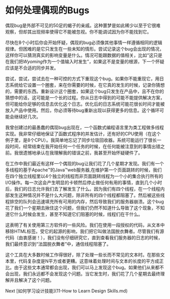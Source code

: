 # 如何处理偶现的Bugs

偶现bug是外部不可见的50足的蝎子的亲戚。这种噩梦是如此稀少以至于它很难观察，但却其出现频率使得它不能被忽视。你不能调试因为你不能找到它。

尽快在8个小时后你会开始怀疑，偶现的bug必须像其他事情一样遵循相同的逻辑规律。但困难的是它只发生在一些未知的情形。尝试记录这个bug会出现的情况，这样你可以猜测真实的影响变量是什么。情况可能跟数据的值相关，比如“这只是在我们把*Wyoming*作为一个值输入时发生”，如果这不是变量的根源，下一个怀疑应该是不合适的同步并发。

尝试，尝试，尝试去在一种可控的方式下重现这个bug。如果你不能重现它，用日志系统给它设置一个圈套，来在你需要的时候，在它真的发生的时候，记录你猜想的，需要的东西。重新设计这个圈套，如果这个bug只发生在产品中，且不在你的猜想中的话，这可能是一个长的过程。你从日志中得到的可能不能提供解决方案，但可能给你足够的信息去优化这个日志。优化后的日志系统可能花很长时间才能被放入产品中使用。然后，你必须等待bug重新出现以获得更多的信息。这个循环可能会继续好几次。

我曾创建过的最愚蠢的偶现bug出现在，一个函数式编程语言里为类工程做多线程实现。我非常仔细地保证了函数式程序的并发估计，还有好的CPU使用（在这个例子里，是8个CPU）。我简单地忘记了同步垃圾回收器。系统可能运行了很长一段时间，经常结束在我开始任何一个任务的时候，在任何能被注意到的事情出错之前。我很遗憾地承认在我理解我的错误之前，我甚至开始怀疑硬件了。

在工作中我们最近有这样一个偶现的bug让我们花了几个星期才发现。我们有一个多线程的基于Apache™的Java™web服务器,在维护第一个页面跳转的时候，我们在四个独立线程里以4个独立的线程而非页面跳转线程为一个小的集合执行所有的I/O操作。每一次这会产生明显的卡顿然后停止做任何有用的事情，直到几个小时后，我们的日志允许我们去了解发生了什么。因为我们有四个线程，在一个线程内部发生这种情况并不是什么大问题，除非所有的四个线程都阻塞了。然后被这些线程排空的队列会迅速填充所有可用的内存，然后导致我们的服务器崩溃。这个bug花了我们一个星期去揪住这个问题，但我们仍然不知道什么导致了这个现象，不知道它什么时候会发生，甚至不知道它们阻塞的时候，线程们在干什么。

这表明了有关使用第三方软件的一些风险。我们在使用一段授权的代码，从文本中移除HTML标签。受它的起源的影响，我们把它叫做法国脱衣舞者。尽管我们有源代码（由衷感谢！），我们没有仔细研究它，直到查看我们服务器的日志的时候，我们最终意识到“法国脱衣舞者”中，通信线程阻塞了。

这个工具在大多数时候工作得很好，除了处理一些长而不常见的文本时。在那些文本里，代码复杂度是N平方或者更糟。这意味着处理时间与文本的长度的平方成正比。由于这些文本通常都会出现，我们可以马上发现这个bug。如果他们从来都不会出现，我们永远都不会发现这个问题。当它发生时，我们花了几个星期去最终理解并且解决了这个问题。

Next [如何学习设计技能](11-How to Learn Design Skills.md)
